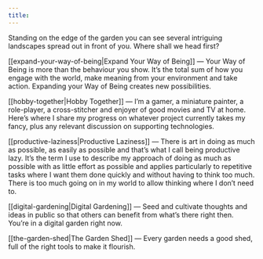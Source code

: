 ```yaml
---
title:
---
```

Standing on the edge of the garden you can see several intriguing landscapes spread out in front of you. Where shall we head first?

[[expand-your-way-of-being|Expand Your Way of Being]] — Your Way of Being is more than the behaviour you show. It’s the total sum of how you engage with the world, make meaning from your environment and take action. Expanding your Way of Being creates new possibilities.

[[hobby-together|Hobby Together]] — I’m a gamer, a miniature painter, a role-player, a cross-stitcher and enjoyer of good movies and TV at home. Here’s where I share my progress on whatever project currently takes my fancy, plus any relevant discussion on supporting technologies.

[[productive-laziness|Productive Laziness]] — There is art in doing as much as possible, as easily as possible and that’s what I call being productive lazy. It’s the term I use to describe my approach of doing as much as possible with as little effort as possible and applies particularly to repetitive tasks where I want them done quickly and without having to think too much. There is too much going on in my world to allow thinking where I don’t need to.

[[digital-gardening|Digital Gardening]] — Seed and cultivate thoughts and ideas in public so that others can benefit from what’s there right then. You’re in a digital garden right now.

[[the-garden-shed|The Garden Shed]] — Every garden needs a good shed, full of the right tools to make it flourish.